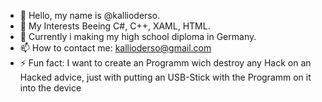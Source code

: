- 👋 Hello, my name is @kallioderso.
- 👀 My Interests Beeing C#, C++, XAML, HTML.
- 🌱 Currently i making my high school diploma in Germany.
- 📫 How to contact me: kallioderso@gmail.com
- ⚡ Fun fact: I want to create an Programm wich destroy any Hack on an Hacked advice, just with putting an USB-Stick with the Programm on it into the device

<!---
I already maked some little Programming Projects like an Game for my School (Project) and an HTML programm for my school, but also i maked some own Projects like little Games or some Bots and something like that
--->
